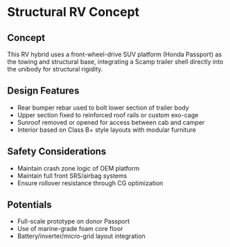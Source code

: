 # Structural RV Concept

## Concept

This RV hybrid uses a front-wheel-drive SUV platform (Honda Passport) as the towing and structural base, integrating a Scamp trailer shell directly into the unibody for structural rigidity.

## Design Features

- Rear bumper rebar used to bolt lower section of trailer body
- Upper section fixed to reinforced roof rails or custom exo-cage
- Sunroof removed or opened for access between cab and camper
- Interior based on Class B+ style layouts with modular furniture

## Safety Considerations

- Maintain crash zone logic of OEM platform
- Maintain full front SRS/airbag systems
- Ensure rollover resistance through CG optimization

## Potentials

- Full-scale prototype on donor Passport
- Use of marine-grade foam core floor
- Battery/inverter/micro-grid layout integration
